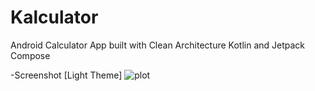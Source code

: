 # Kalculator
Android Calculator App built with Clean Architecture Kotlin and Jetpack Compose

-Screenshot [Light Theme]
![plot](./white_screen.png?raw=true)

